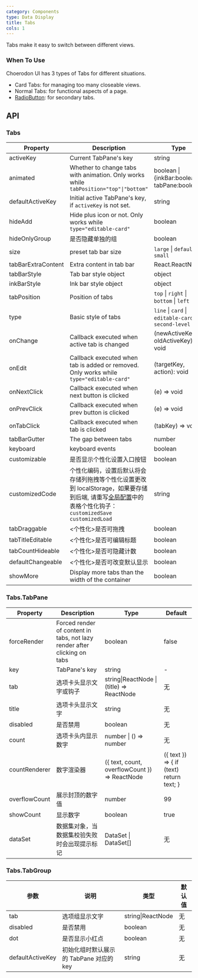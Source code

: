 ```yaml
---
category: Components
type: Data Display
title: Tabs
cols: 1
---
```


Tabs make it easy to switch between different views.

### When To Use

Choerodon UI has 3 types of Tabs for different situations.

- Card Tabs: for managing too many closeable views.
- Normal Tabs: for functional aspects of a page.
- [RadioButton](/components/radio/#components-radio-demo-radiobutton): for secondary tabs.

## API

### Tabs

| Property | Description | Type | Default |
| --- | --- | --- | --- |
| activeKey | Current TabPane's key | string | - |
| animated | Whether to change tabs with animation. Only works while `tabPosition="top"\|"bottom"` | boolean \| {inkBar:boolean, tabPane:boolean} | `true`, `false` when `type="card"` |
| defaultActiveKey | Initial active TabPane's key, if `activeKey` is not set. | string | - |
| hideAdd | Hide plus icon or not. Only works while `type="editable-card"` | boolean | `false` |
| hideOnlyGroup | 是否隐藏单独的组 | boolean | false |
| size | preset tab bar size | `large` \| `default` \| `small` | `default` |
| tabBarExtraContent | Extra content in tab bar | React.ReactNode | - |
| tabBarStyle | Tab bar style object | object | - |
| inkBarStyle | Ink bar style object | object | - |
| tabPosition | Position of tabs | `top` \| `right` \| `bottom` \| `left` | `top` |
| type | Basic style of tabs | `line` \| `card` \| `editable-card` \| `second-level` | `line` |
| onChange | Callback executed when active tab is changed | (newActiveKey, oldActiveKey) => void | - |
| onEdit | Callback executed when tab is added or removed. Only works while `type="editable-card"` | (targetKey, action): void | - |
| onNextClick | Callback executed when next button is clicked | (e) => void | - |
| onPrevClick | Callback executed when prev button is clicked | (e) => void | - |
| onTabClick | Callback executed when tab is clicked | (tabKey) => void | - |
| tabBarGutter | The gap between tabs | number | - |
| keyboard|  keyboard events| boolean | true |
| customizable | 是否显示个性化设置入口按钮  | boolean | |
| customizedCode | 个性化编码，设置后默认将会存储列拖拽等个性化设置更改到 localStorage，如果要存储到后端, 请重写[全局配置](/components/configure)中的表格个性化钩子： `customizedSave` `customizedLoad` | string | |
| tabDraggable | &lt;个性化&gt;是否可拖拽  | boolean | true |
| tabTitleEditable | &lt;个性化&gt;是否可编辑标题  | boolean | true |
| tabCountHideable | &lt;个性化&gt;是否可隐藏计数  | boolean | true |
| defaultChangeable | &lt;个性化&gt;是否可改变默认显示  | boolean | true |
| showMore | Display more tabs than the width of the container | boolean | false |

### Tabs.TabPane

| Property | Description | Type | Default |
| --- | --- | --- | --- |
| forceRender | Forced render of content in tabs, not lazy render after clicking on tabs | boolean | false |
| key | TabPane's key | string | - |
| tab         | 选项卡头显示文字或钩子          | string\|ReactNode \| (title) => ReactNode | 无     |
| title         | 选项卡头显示文字          | string | 无     |
| disabled         | 是否禁用          | boolean | 无     |
| count         | 选项卡头内显示数字          | number \| () => number | 无     |
| countRenderer         | 数字渲染器          | ({ text, count, overflowCount }) => ReactNode  | ({ text }) => { if (text) return text; }     |
| overflowCount         | 展示封顶的数字值         | number | 99     |
| showCount         | 显示数字        | boolean | true     |
| dataSet	| 数据集对象，当数据集校验失败时会出现提示标记 | DataSet \| DataSet[] | 无 |	

### Tabs.TabGroup

| 参数        | 说明                      | 类型              | 默认值 |
| ----------- | ------------------------- | ----------------- | ------ |
| tab         | 选项组显示文字          | string\|ReactNode | 无     |
| disabled         | 是否禁用          | boolean | 无     |
| dot         | 是否显示小红点          | boolean | 无     |
| defaultActiveKey         | 初始化组时默认展示的 TabPane 对应的 key          | string | 无     |
